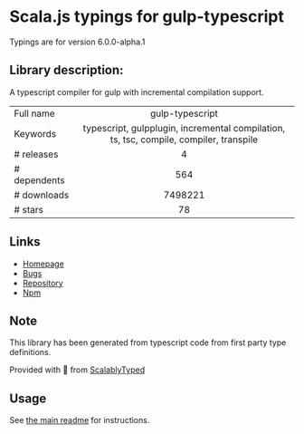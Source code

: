 
# Scala.js typings for gulp-typescript

Typings are for version 6.0.0-alpha.1

## Library description:
A typescript compiler for gulp with incremental compilation support.

|                    |                 |
| ------------------ | :-------------: |
| Full name          | gulp-typescript |
| Keywords           | typescript, gulpplugin, incremental compilation, ts, tsc, compile, compiler, transpile |
| # releases         | 4 |
| # dependents       | 564 |
| # downloads        | 7498221 |
| # stars            | 78 |

## Links
- [Homepage](https://github.com/ivogabe/gulp-typescript)
- [Bugs](https://github.com/ivogabe/gulp-typescript/issues)
- [Repository](https://github.com/ivogabe/gulp-typescript)
- [Npm](https://www.npmjs.com/package/gulp-typescript)
    


## Note
This library has been generated from typescript code from first party type definitions.

Provided with :purple_heart: from [ScalablyTyped](https://github.com/oyvindberg/ScalablyTyped)

## Usage
See [the main readme](../../readme.md) for instructions.


